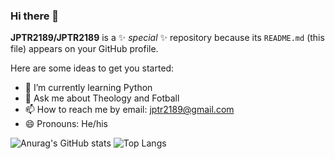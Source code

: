 ### Hi there 👋


**JPTR2189/JPTR2189** is a ✨ _special_ ✨ repository because its `README.md` (this file) appears on your GitHub profile.

Here are some ideas to get you started:

- 🌱 I’m currently learning Python
- 💬 Ask me about Theology and Fotball
- 📫 How to reach me by email: jptr2189@gmail.com
- 😄 Pronouns: He/his

![Anurag's GitHub stats](https://github-readme-stats.vercel.app/api?username=JPTR2189&show_icons=true&theme=cobalt)
![Top Langs](https://github-readme-stats.vercel.app/api/top-langs/?username=JPTR2189&size_weight=0.5&count_weight=0.5)

<!--
- 🔭 I’m currently working on ...
- 👯 I’m looking to collaborate on ...
- 🤔 I’m looking for help with ...
- ⚡ Fun fact: ...
-->
